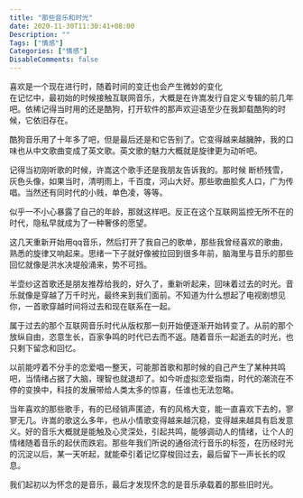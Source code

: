 ```yaml
---
title: "那些音乐和时光"
date: 2020-11-30T11:30:41+08:00
Description: ""
Tags: ["情感"]
Categories: ["情感"]
DisableComments: false
---
```

喜欢是一个现在进行时，随着时间的变迁也会产生微妙的变化<!--more-->  
在记忆中，最初始的时候接触互联网音乐，大概是在许嵩发行自定义专辑的前几年吧。依稀记得当时用的还是酷狗，打开软件的那声欢迎语至少在我卸载酷狗的时候，它依旧存在。  

酷狗音乐用了十年多了吧，但是最后还是和它告别了。它变得越来越臃肿，我的口味也从中文歌曲变成了英文歌。英文歌的魅力大概就是旋律更为动听吧。   

记得当初刚听歌的时候，许嵩这个歌手还是我朋友告诉我的。那时候 断桥残雪，灰色头像，如果当时，清明雨上，千百度，河山大好。那些歌曲脍炙人口，广为传唱。当然还有同时代的小贱，单色凌，等等。   

似乎一不小心暴露了自己的年龄，那就这样吧。反正在这个互联网监控无所不在的时代，隐私早就成为了一种奢侈的愿望。  

这几天重新开始用qq音乐，然后打开了我自己的歌单，那些我曾经喜欢的歌曲，熟悉的旋律又响起来。思绪一下子就好像被拉回到很多年前，脑海里与音乐的那些回忆就像是洪水决堤般涌来，势不可挡。  

半壶纱这首歌还是朋友推荐给我的，好久了，重新听起来，回味着过去的时光。音乐就像是穿越了万千时光，最终来到我们面前。不知道为什么想起了电视剧想见你，一首歌穿越时间将过去和现在联系在一起。   

属于过去的那个互联网音乐时代从版权那一刻开始便逐渐开始转变了。从前的那个放纵自由，恣意生长，百家争鸣的时代已去而不返。随着音乐一起逝去的时光，也只剩下留念和回忆。   

以前能哼着不分手的恋爱唱一整天，可能那首歌和那时候的自己产生了某种共鸣吧，当情绪占据了大脑，理智也就退却了。如今听虚拟恋爱指南，时代的潮流在不停的变换中，科技的发展带给人类太多的惊喜，任谁也无法忽略。   

当年喜欢的那些歌手，有的已经销声匿迹，有的风格大变，能一直喜欢下去的，寥寥无几。许嵩的歌这么多年，也从小情歌变得越来越沉稳，变得越来越具有启发意义。好的音乐大概就是能触及心灵深处，引起共鸣，能够调动人的情绪，让个人的情绪随着音乐的起伏而跌宕。那些年我们所说的通俗流行音乐的标签，在历经时光的沉淀以后，某一天听起，就能牵引着记忆穿梭回过去，最后留下一声长长的叹息。   

我们起初以为怀念的是音乐，最后才发现怀念的是音乐承载着的那些旧时光。